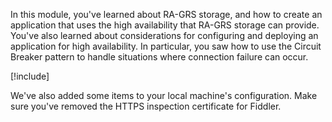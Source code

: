 In this module, you've learned about RA-GRS storage, and how to create an application that uses the high availability that RA-GRS storage can provide. You've also learned about considerations for configuring and deploying an application for high availability. In particular, you saw how to use the Circuit Breaker pattern to handle situations where connection failure can occur.

[!include[](../../../includes/azure-sandbox-cleanup.md)]

We've also added some items to your local machine's configuration. Make sure you've removed the HTTPS inspection certificate for Fiddler.
